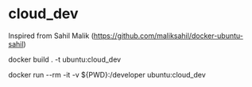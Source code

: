 # cloud_dev

Inspired from Sahil Malik (https://github.com/maliksahil/docker-ubuntu-sahil)

docker build . -t ubuntu:cloud_dev

docker run --rm -it -v ${PWD}:/developer ubuntu:cloud_dev
